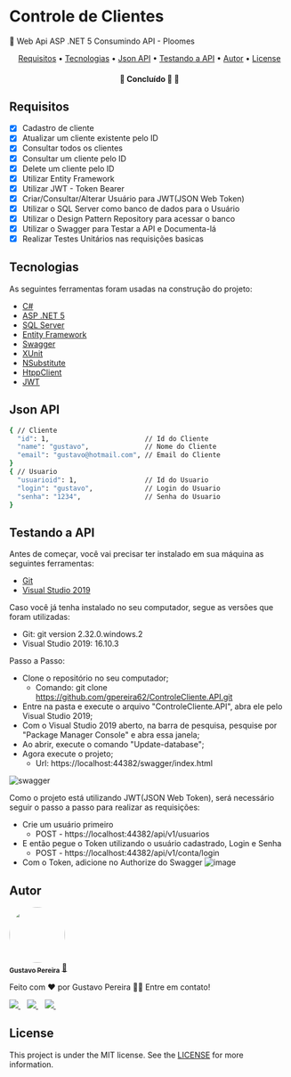 <h1>Controle de Clientes</h1>

<p>🚀 Web Api ASP .NET 5 Consumindo API - Ploomes</p>

<p align="center">
 <a href="#Requisitos">Requisitos</a> •
 <a href="#Tecnologias">Tecnologias</a> •
 <a href="#Json-API">Json API</a> •
 <a href="#Testando-a-API">Testando a API</a> •
 <a href="#Autor">Autor</a> •
 <a href="#License">License</a>

</p>

<h4 align="center">
	🚧 Concluído 🚀 🚧
</h4>

## Requisitos

- [x] Cadastro de cliente
- [x] Atualizar um cliente existente pelo ID
- [x] Consultar todos os clientes
- [x] Consultar um cliente pelo ID
- [x] Delete um cliente pelo ID
- [x] Utilizar Entity Framework
- [x] Utilizar JWT - Token Bearer
- [x] Criar/Consultar/Alterar Usuário para JWT(JSON Web Token)
- [x] Utilizar o SQL Server como banco de dados para o Usuário
- [x] Utilizar o Design Pattern Repository para acessar o banco
- [x] Utilizar o Swagger para Testar a API e Documenta-lá
- [x] Realizar Testes Unitários nas requisições basicas

## Tecnologias

As seguintes ferramentas foram usadas na construção do projeto:

- [C#](https://docs.microsoft.com/pt-br/dotnet/csharp/)
- [ASP .NET 5](https://docs.microsoft.com/pt-br/archive/msdn-magazine/2014/special-issue/asp-net-5-introducing-the-asp-net-5-preview#aspnet-5)
- [SQL Server](https://www.microsoft.com/pt-br/sql-server/sql-server-2019)
- [Entity Framework](https://docs.microsoft.com/pt-br/ef/)
- [Swagger](https://swagger.io/)
- [XUnit](https://xunit.net/)
- [NSubstitute](https://nsubstitute.github.io/help/getting-started/)
- [HtppClient](https://docs.microsoft.com/pt-br/dotnet/api/system.net.http.httpclient?view=net-5.0)
- [JWT](https://jwt.io/)

## Json API
```bash
{ // Cliente
  "id": 1,                        // Id do Cliente
  "name": "gustavo",              // Nome do Cliente
  "email": "gustavo@hotmail.com", // Email do Cliente
}
{ // Usuario
  "usuarioid": 1,                 // Id do Usuario
  "login": "gustavo",             // Login do Usuario
  "senha": "1234",                // Senha do Usuario
}
```
## Testando a API

Antes de começar, você vai precisar ter instalado em sua máquina as seguintes ferramentas:

- [Git](https://git-scm.com)
- [Visual Studio 2019](https://visualstudio.microsoft.com/pt-br/downloads/)

Caso você já tenha instalado no seu computador, segue as versões que foram utilizadas: 
- Git: git version 2.32.0.windows.2
- Visual Studio 2019: 16.10.3

Passo a Passo:

- Clone o repositório no seu computador; 
 	- Comando: git clone https://github.com/gpereira62/ControleCliente.API.git
- Entre na pasta e execute o arquivo "ControleCliente.API", abra ele pelo Visual Studio 2019; 
- Com o Visual Studio 2019 aberto, na barra de pesquisa, pesquise por "Package Manager Console" e abra essa janela;
- Ao abrir, execute o comando "Update-database";
- Agora execute o projeto; 
 	- Url: https://localhost:44382/swagger/index.html

![swagger](https://user-images.githubusercontent.com/42392839/131259153-ccb01f48-bdb6-4a5f-9cf6-8199cdb243b5.png)

Como o projeto está utilizando JWT(JSON Web Token), será necessário seguir o passo a passo para realizar as requisições:

- Crie um usuário primeiro
	- POST - https://localhost:44382/api/v1/usuarios
- E então pegue o Token utilizando o usuário cadastrado, Login e Senha
	- POST - https://localhost:44382/api/v1/conta/login
- Com o Token, adicione no Authorize do Swagger
![image](https://user-images.githubusercontent.com/42392839/131259263-ca278cec-b7e7-4022-be9c-984dc507f246.png)

## Autor

<a href=https://www.linkedin.com/in/gustavo-pereira-18302316a/>
 <img style="border-radius: 50%;" src="https://media-exp1.licdn.com/dms/image/C4D03AQFICCCMopiLcQ/profile-displayphoto-shrink_200_200/0/1569797034513?e=1634774400&v=beta&t=368E-ErqfgKrjdb6b0Duk07Ic1q9QFbL0vQRwnkq7Og" width="100px;" alt=""/>
 <br />
 <sub><b>Gustavo Pereira</b></sub></a> <a href="https://www.linkedin.com/in/gustavo-pereira-18302316a/" title="Linkedin">🚀</a>


Feito com ❤️ por Gustavo Pereira 👋🏽 Entre em contato!

  <a href="https://www.linkedin.com/in/gustavo-pereira-18302316a/">
    <img src="https://img.shields.io/badge/linkedin-%230077B5.svg?&style=for-the-badge&logo=linkedin&logoColor=white" />
  </a>&nbsp;&nbsp;
  <a href="https://instagram.com/gustavops_dds">
    <img src="https://img.shields.io/badge/instagram-%23E4405F.svg?&style=for-the-badge&logo=instagram&logoColor=white" />        
  </a>&nbsp;&nbsp;
  <a href="mailto:gustavopereirasantos@hotmail.com">
    <img src="https://img.shields.io/badge/Microsoft_Outlook-0078D4?style=for-the-badge&logo=microsoft-outlook&logoColor=white" />        
  </a>&nbsp;&nbsp;
  
## License
This project is under the MIT license. See the [LICENSE](https://github.com/gpereira62/ControleCliente.API/blob/master/LICENSE) for more information.
